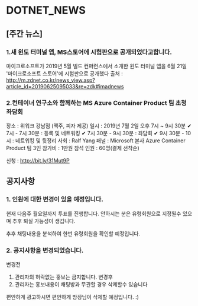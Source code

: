# DOTNET_NEWS

## [주간 뉴스]

### 1.새 윈도 터미널 앱, MS스토어에 시험판으로 공개되었다고합니다.
마이크로소프트가 2019년 5월 빌드 컨퍼런스에서 소개한 윈도 터미널 앱을 6월 21일 '마이크로소프트 스토어'에 시험판으로 공개했다
출처 : http://m.zdnet.co.kr/news_view.asp?article_id=20190625095033&re=zdk#imadnews

### 2.컨테이너 연구소와 함께하는 MS Azure Container Product 팀 초청 좌담회
장소 : 위워크 강남점 (맥주, 피자 제공)
일시 : 2019년 7월 2일 오후 7시 ~ 9시 30분
✔ 7시 - 7시 30분 : 등록 및 네트워킹
✔ 7시 30분 - 9시 30분 : 좌담회
✔ 9시 30분 - 10시 : 네트워킹 및 뒷정리
사회 : Ralf Yang
패널 : Microsoft 본사 Azure Container Product 팀 3인
참가비 : 1만원
참석 인원 : 60명(결제 선착순)

신청 : http://bit.ly/31Mut9P


## 공지사항

### 1. 인원에 대한 변경이 있을 예정입니다. 
현재 다음주 월요일까지 투표를 진행합니다. 안하시는 분은 유령회원으로 지정될수 있으며 추후 퇴실 가능성이
생깁니다.

추후 채팅내용을 분석하여 한번 유령회원을 확인할 예정입니다.

### 2. 공지사항을 변경되었습니다.
변경전 
1. 관리자의 허락없는 홍보는 금지합니다.	
변경후
1. 관리자는 홍보내용이 채팅방과 무관할 경우 삭제할수 있습니다

편안하게 광고하시면 편안하게 방장님이 삭제할 예정입니다. :)
